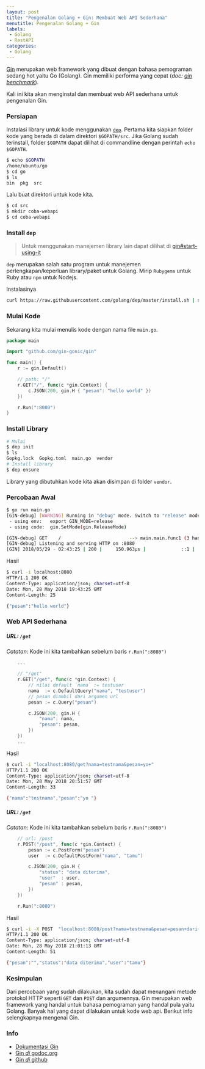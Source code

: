 ```yaml
---
layout: post
title: "Pengenalan Golang + Gin: Membuat Web API Sederhana"
menutitle: Pengenalan Golang + Gin
labels:
 - Golang
 - RestAPI
categories:
 - Golang
---
```


[Gin](https://github.com/gin-gonic/gin) merupakan web framework yang dibuat dengan bahasa pemograman sedang hot yaitu Go (Golang).
Gin memiliki performa yang cepat (_doc: [gin benchmark](https://github.com/gin-gonic/gin#benchmarks)_).

Kali ini kita akan menginstal dan membuat web API sederhana untuk pengenalan Gin.

<!--more-->

### Persiapan

Instalasi library untuk kode menggunakan [`dep`](https://golang.github.io/dep/).
Pertama kita siapkan folder kode yang berada di dalam direktori `$GOPATH/src`. Jika Golang sudah terinstall, folder `$GOPATH` dapat dilihat di commandline dengan perintah `echo $GOPATH`.

```bash
$ echo $GOPATH
/home/ubuntu/go
$ cd go
$ ls
bin  pkg  src
```

Lalu buat direktori untuk kode kita.

```bash
$ cd src
$ mkdir coba-webapi
$ cd coba-webapi
```

### Install `dep`

> Untuk menggunakan manejemen library lain dapat dilihat di [gin#start-using-it](https://github.com/gin-gonic/gin#start-using-it)


`dep` merupakan salah satu program untuk manejemen perlengkapan/keperluan library/paket untuk Golang.
Mirip `Rubygems` untuk Ruby atau `npm` untuk Nodejs.

Instalasinya
```bash
curl https://raw.githubusercontent.com/golang/dep/master/install.sh | sh
```

### Mulai Kode

Sekarang kita mulai menulis kode dengan nama file `main.go`.

```go
package main

import "github.com/gin-gonic/gin"

func main() {
    r := gin.Default()

    // path: "/"
    r.GET("/", func(c *gin.Context) {
        c.JSON(200, gin.H { "pesan": "hello world" })
    })

    r.Run(":8080")
}
```

### Install Library

```bash
# Mulai 
$ dep init
$ ls
Gopkg.lock  Gopkg.toml  main.go  vendor
# Install library
$ dep ensure
```

Library yang dibutuhkan kode kita akan disimpan di folder `vendor`.


### Percobaan Awal

```bash
$ go run main.go
[GIN-debug] [WARNING] Running in "debug" mode. Switch to "release" mode in production.
 - using env:   export GIN_MODE=release
 - using code:  gin.SetMode(gin.ReleaseMode)

[GIN-debug] GET    /                         --> main.main.func1 (3 handlers)
[GIN-debug] Listening and serving HTTP on :8080
[GIN] 2018/05/29 - 02:43:25 | 200 |     150.963µs |             ::1 |  GET     /
```

Hasil
```bash
$ curl -i localhost:8080
HTTP/1.1 200 OK
Content-Type: application/json; charset=utf-8
Date: Mon, 28 May 2018 19:43:25 GMT
Content-Length: 25

{"pesan":"hello world"}
```

### Web API Sederhana

##### URL: `/get` 

_Catatan_: Kode ini kita tambahkan sebelum baris `r.Run(":8080")`
```go
    ...

    // "/get"
    r.GET("/get", func(c *gin.Context) {
        // nilai default `nama` := testuser
        nama  := c.DefaultQuery("nama", "testuser")
        // pesan diambil dari argumen url
        pesan := c.Query("pesan")

        c.JSON(200, gin.H {
            "nama": nama,
            "pesan": pesan,
        })
    })
    ...
```

Hasil
```bash
$ curl -i "localhost:8080/get?nama=testnama&pesan=yo+"
HTTP/1.1 200 OK
Content-Type: application/json; charset=utf-8
Date: Mon, 28 May 2018 20:51:57 GMT
Content-Length: 33

{"nama":"testnama","pesan":"yo "}
```

##### URL: `/get` 

_Catatan_: Kode ini kita tambahkan sebelum baris `r.Run(":8080")`

```go
    // url: /post
    r.POST("/post", func(c *gin.Context) {
        pesan := c.PostForm("pesan")
        user  := c.DefaultPostForm("nama", "tamu")

        c.JSON(200, gin.H {
            "status": "data diterima",
            "user"  : user,
            "pesan" : pesan,
        })
    })

    r.Run(":8080")
```

Hasil
```bash
$ curl -i -X POST  "localhost:8080/post?nama=testnama&pesan=pesan+dari+testnama"
HTTP/1.1 200 OK
Content-Type: application/json; charset=utf-8
Date: Mon, 28 May 2018 21:01:13 GMT
Content-Length: 51

{"pesan":"","status":"data diterima","user":"tamu"}
```

### Kesimpulan

Dari percobaan yang sudah dilakukan, kita sudah dapat menangani metode protokol HTTP seperti `GET` dan `POST` dan argumennya.
Gin merupakan web framework yang handal untuk bahasa pemograman yang handal pula yaitu Golang.
Banyak hal yang dapat dilakukan untuk kode web api.
Berikut info selengkapnya mengenai Gin.

### Info

- [Dokumentasi Gin](https://gin-gonic.github.io/gin/)
- [Gin _di_ godoc.org](https://godoc.org/github.com/gin-gonic/gin)
- [Gin _di_ github](https://github.com/gin-gonic/gin)
